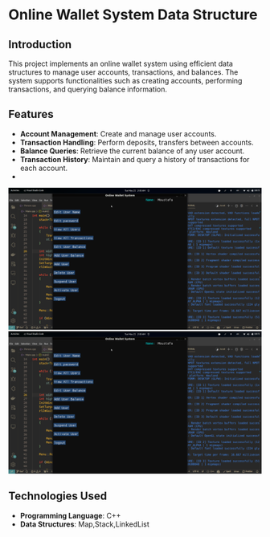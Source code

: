 

# Online Wallet System Data Structure

## Introduction

This project implements an online wallet system using efficient data structures to manage user accounts, transactions, and balances. The system supports functionalities such as creating accounts, performing transactions, and querying balance information.

## Features

- **Account Management**: Create and manage user accounts.
- **Transaction Handling**: Perform deposits, transfers between accounts.
- **Balance Queries**: Retrieve the current balance of any user account.
- **Transaction History**: Maintain and query a history of transactions for each account.
- 
![Online Wallet System](https://github.com/MoustafaMagdy10/Online-wallet-System/blob/main/imgs/Admin.png)
![Online Wallet System](https://github.com/MoustafaMagdy10/Online-wallet-System/blob/main/imgs/Admin.png)


## Technologies Used

- **Programming Language**: C++
- **Data Structures**: Map,Stack,LinkedList
